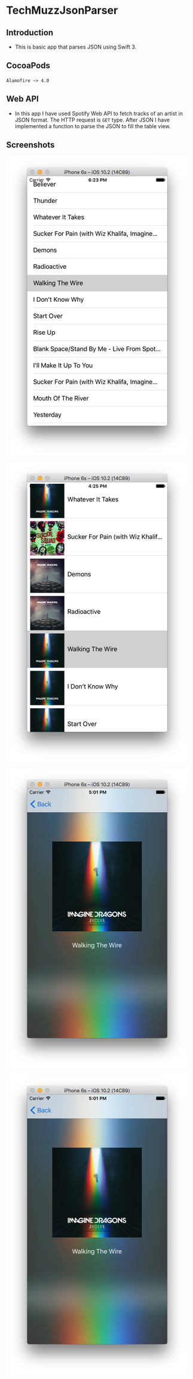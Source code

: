 TechMuzzJsonParser
==================

## Introduction
- This is basic app that parses JSON using Swift 3.

## CocoaPods
`Alamofire ~> 4.0`

## Web API
- In this app I have used Spotify Web API to fetch tracks of an artist in JSON format. The HTTP request is `GET` type. After JSON I have implemented a function to parse the JSON to fill the table view.

## Screenshots


![Final App Screenshot](/screenshots/final.png?raw=true "Simple table view")

![Final App Screenshot](/screenshots/final1.png?raw=true "Table cells with thumbnails")

![Final App Screenshot](/screenshots/final2.png?raw=true "Track detail view")

![Final App Screenshot](/screenshots/final2.png?raw=true "Audio Player button")

